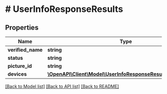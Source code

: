 # # UserInfoResponseResults

## Properties

Name | Type | Description | Notes
------------ | ------------- | ------------- | -------------
**verified_name** | **string** |  | [optional]
**status** | **string** |  | [optional]
**picture_id** | **string** |  | [optional]
**devices** | [**\OpenAPI\Client\Model\UserInfoResponseResultsDevicesInner[]**](UserInfoResponseResultsDevicesInner.md) |  | [optional]

[[Back to Model list]](../../README.md#models) [[Back to API list]](../../README.md#endpoints) [[Back to README]](../../README.md)
